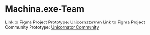 # Machina.exe-Team
Link to Figma Project Prototype: [Unicornator](https://www.figma.com/file/aYyWxTea95Ai555MZjP1BD/Unicornator_Prototype?node-id=0%3A1)\n\n
Link to Figma Project Community Prototype: [Unicornator Community](https://www.figma.com/community/file/1140474874377995897)
